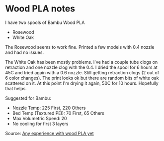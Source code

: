 # Wood PLA notes

I have two spools of Bambu Wood PLA 
- Rosewood
- White Oak

The Rosewood seems to work fine. Printed a few models with 0.4 nozzle
and had no issues.

The White Oak has been mostly problems. I've had a couple tube clogs on
retraction and one nozzle clog with the 0.4. I dried the spool for 6
hours at 45C and tried again with a 0.6 nozzle. Still getting retraction
clogs (2 out of 6 color changes). The print looks ok but there are
random bits of white oak scattered on it. At this point I'm drying it
again, 50C for 10 hours. Hopefully that helps.

Suggested for Bambu:

- Nozzle Temp: 225 First, 220 Others
- Bed Temp (Textured PEI): 70 First, 65 Others
- Max Volumetric Speed: 20
- No cooling for first 3 layers

Source:
[Any experience with wood PLA yet](https://forum.bambulab.com/t/any-experience-with-the-wood-pla-yet/116763/13)

